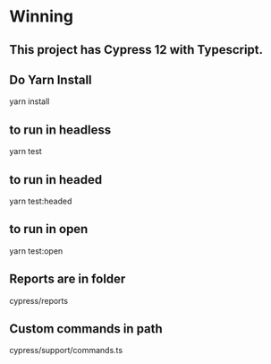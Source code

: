 # Winning

## This project has Cypress 12 with Typescript.

## Do Yarn Install 
yarn install

## to run in headless 
yarn test

## to run in headed
yarn test:headed

## to run in open
yarn test:open

## Reports are in folder 
cypress/reports

## Custom commands in path
cypress/support/commands.ts

